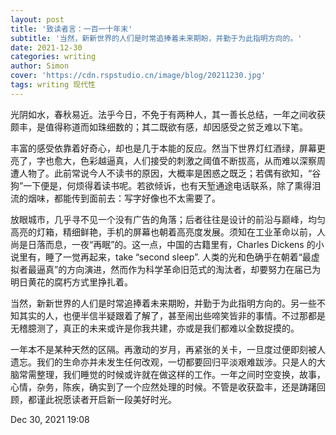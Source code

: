 ```yaml
---
layout: post
title: '致读者言：一百一十年末'
subtitle: '当然，新新世界的人们是时常追捧着未来期盼，并勤于为此指明方向的。'
date: 2021-12-30
categories: writing
author: Simon
cover: 'https://cdn.rspstudio.cn/image/blog/20211230.jpg'
tags: writing 现代性
---
```


光阴如水，春秋易近。法乎今日，不免于有两种人，其一善长总结，一年之间收获颇丰，是值得称道而如珠细数的；其二既欲有感，却因感受之贫乏难以下笔。

丰富的感受依靠着好奇心，却也是几于本能的反应。然当下世界灯红酒绿，屏幕更亮了，字也愈大，色彩越逼真，人们接受的刺激之阈值不断拔高，从而难以深察周遭人物了。此前常说今人不读书的原因，大概率是困惑之既乏；若偶有欲知，“谷狗”一下便是，何烦得着读书呢。若欲倾诉，也有天堑通途电话联系，除了熏得泪流的烟味，都能传到面前去：写字好像也不太需要了。

放眼城市，几乎寻不见一个没有广告的角落；后者往往是设计的前沿与巅峰，均匀高亮的灯箱，精细鲜艳，手机的屏幕也朝着高亮度发展。须知在工业革命以前，人尚是日落而息，一夜“再眠”的。这一点，中国的古籍里有，Charles Dickens 的小说里有，睡了一觉再起来，take “second sleep”. 人类的光和色确乎在朝着“最虚拟者最逼真”的方向演进，然而作为科学革命旧范式的淘汰者，却要努力在届已为明日黄花的腐朽方式里挣扎着。

当然，新新世界的人们是时常追捧着未来期盼，并勤于为此指明方向的。另一些不知其实的人，也便半信半疑跟着了解了，甚至闹出些啼笑皆非的事情。不过那都是无稽臆测了，真正的未来或许是你我共建，亦或是我们都难以全数捉摸的。

一年本不是某种天然的区隔。再激动的岁月，再紧张的关卡，一旦度过便即刻被人遗忘。我们的生命亦并未发生任何改观，一切都要回归平淡艰难跋涉。只是人的大脑常需整理，我们睡觉的时候或许就在做这样的工作。一年之间时空变换，故事，心情，杂务，陈疾，确实到了一个应然处理的时候。不管是收获盈丰，还是踌躇回顾，都谨此祝愿读者开启新一段美好时光。

Dec 30, 2021
19:08

